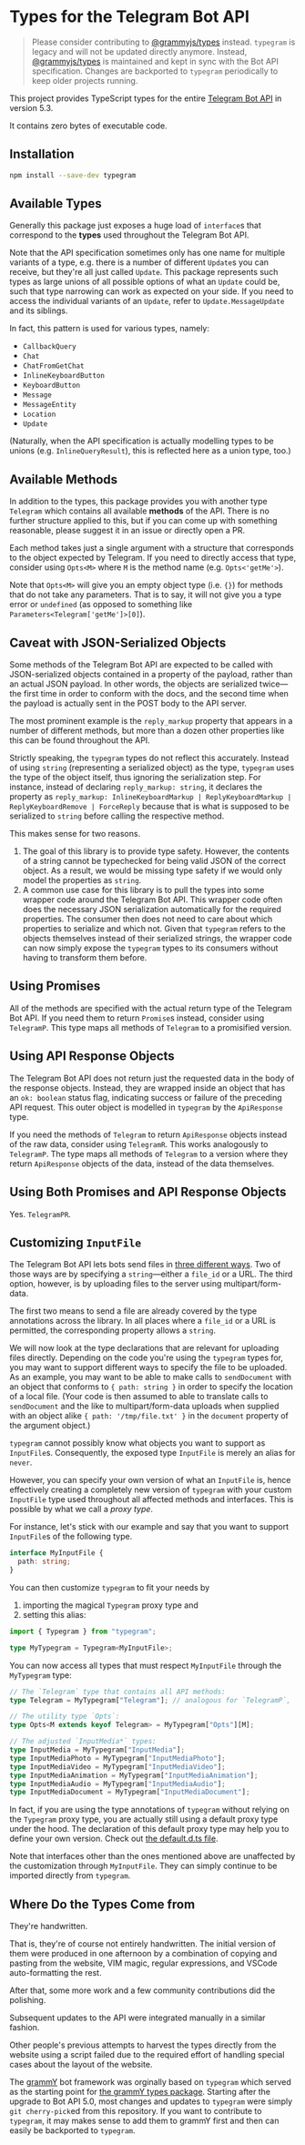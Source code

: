# Types for the Telegram Bot API

> Please consider contributing to [@grammyjs/types](https://github.com/grammyjs/types) instead.
> `typegram` is legacy and will not be updated directly anymore.
> Instead, [@grammyjs/types](https://github.com/grammyjs/types) is maintained and kept in sync with the Bot API specification.
> Changes are backported to `typegram` periodically to keep older projects running.

This project provides TypeScript types for the entire [Telegram Bot API](https://core.telegram.org/bots/api) in version 5.3.

It contains zero bytes of executable code.

## Installation

```bash
npm install --save-dev typegram
```

## Available Types

Generally this package just exposes a huge load of `interface`s that correspond to the **types** used throughout the Telegram Bot API.

Note that the API specification sometimes only has one name for multiple variants of a type, e.g. there is a number of different `Update`s you can receive, but they're all just called `Update`.
This package represents such types as large unions of all possible options of what an `Update` could be, such that type narrowing can work as expected on your side.
If you need to access the individual variants of an `Update`, refer to `Update.MessageUpdate` and its siblings.

In fact, this pattern is used for various types, namely:

- `CallbackQuery`
- `Chat`
- `ChatFromGetChat`
- `InlineKeyboardButton`
- `KeyboardButton`
- `Message`
- `MessageEntity`
- `Location`
- `Update`

(Naturally, when the API specification is actually modelling types to be unions (e.g. `InlineQueryResult`), this is reflected here as a union type, too.)

## Available Methods

In addition to the types, this package provides you with another type `Telegram` which contains all available **methods** of the API.
There is no further structure applied to this, but if you can come up with something reasonable, please suggest it in an issue or directly open a PR.

Each method takes just a single argument with a structure that corresponds to the object expected by Telegram.
If you need to directly access that type, consider using `Opts<M>` where `M` is the method name (e.g. `Opts<'getMe'>`).

Note that `Opts<M>` will give you an empty object type (i.e. `{}`) for methods that do not take any parameters.
That is to say, it will not give you a type error or `undefined` (as opposed to something like `Parameters<Telegram['getMe']>[0]`).

## Caveat with JSON-Serialized Objects

Some methods of the Telegram Bot API are expected to be called with JSON-serialized objects contained in a property of the payload, rather than an actual JSON payload.
In other words, the objects are serialized twice—the first time in order to conform with the docs, and the second time when the payload is actually sent in the POST body to the API server.

The most prominent example is the `reply_markup` property that appears in a number of different methods, but more than a dozen other properties like this can be found throughout the API.

Strictly speaking, the `typegram` types do not reflect this accurately.
Instead of using `string` (representing a serialized object) as the type, `typegram` uses the type of the object itself, thus ignoring the serialization step.
For instance, instead of declaring `reply_markup: string`, it declares the property as `reply_markup: InlineKeyboardMarkup | ReplyKeyboardMarkup | ReplyKeyboardRemove | ForceReply` because that is what is supposed to be serialized to `string` before calling the respective method.

This makes sense for two reasons.

1. The goal of this library is to provide type safety.
   However, the contents of a string cannot be typechecked for being valid JSON of the correct object.
   As a result, we would be missing type safety if we would only model the properties as `string`.
2. A common use case for this library is to pull the types into some wrapper code around the Telegram Bot API.
   This wrapper code often does the necessary JSON serialization automatically for the required properties.
   The consumer then does not need to care about which properties to serialize and which not.
   Given that `typegram` refers to the objects themselves instead of their serialized strings, the wrapper code can now simply expose the `typegram` types to its consumers without having to transform them before.

## Using Promises

All of the methods are specified with the actual return type of the Telegram Bot API.
If you need them to return `Promise`s instead, consider using `TelegramP`.
This type maps all methods of `Telegram` to a promisified version.

## Using API Response Objects

The Telegram Bot API does not return just the requested data in the body of the response objects.
Instead, they are wrapped inside an object that has an `ok: boolean` status flag, indicating success or failure of the preceding API request.
This outer object is modelled in `typegram` by the `ApiResponse` type.

If you need the methods of `Telegram` to return `ApiResponse` objects instead of the raw data, consider using `TelegramR`.
This works analogously to `TelegramP`.
The type maps all methods of `Telegram` to a version where they return `ApiResponse` objects of the data, instead of the data themselves.

## Using Both Promises and API Response Objects

Yes.
`TelegramPR`.

## Customizing `InputFile`

The Telegram Bot API lets bots send files in [three different ways](https://core.telegram.org/bots/api#sending-files).
Two of those ways are by specifying a `string`—either a `file_id` or a URL.
The third option, however, is by uploading files to the server using multipart/form-data.

The first two means to send a file are already covered by the type annotations across the library.
In all places where a `file_id` or a URL is permitted, the corresponding property allows a `string`.

We will now look at the type declarations that are relevant for uploading files directly.
Depending on the code you're using the `typegram` types for, you may want to support different ways to specify the file to be uploaded.
As an example, you may want to be able to make calls to `sendDocument` with an object that conforms to `{ path: string }` in order to specify the location of a local file.
(Your code is then assumed to able to translate calls to `sendDocument` and the like to multipart/form-data uploads when supplied with an object alike `{ path: '/tmp/file.txt' }` in the `document` property of the argument object.)

`typegram` cannot possibly know what objects you want to support as `InputFile`s.
Consequently, the exposed type `InputFile` is merely an alias for `never`.

However, you can specify your own version of what an `InputFile` is, hence effectively creating a completely new version of `typegram` with your custom `InputFile` type used throughout all affected methods and interfaces.
This is possible by what we call a _proxy type_.

For instance, let's stick with our example and say that you want to support `InputFile`s of the following type.

```ts
interface MyInputFile {
  path: string;
}
```

You can then customize `typegram` to fit your needs by

1. importing the magical `Typegram` proxy type and
2. setting this alias:

```ts
import { Typegram } from "typegram";

type MyTypegram = Typegram<MyInputFile>;
```

You can now access all types that must respect `MyInputFile` through the `MyTypegram` type:

```ts
// The `Telegram` type that contains all API methods:
type Telegram = MyTypegram["Telegram"]; // analogous for `TelegramP`, `TelegramR`, and `TelegramPR`

// The utility type `Opts`:
type Opts<M extends keyof Telegram> = MyTypegram["Opts"][M];

// The adjusted `InputMedia*` types:
type InputMedia = MyTypegram["InputMedia"];
type InputMediaPhoto = MyTypegram["InputMediaPhoto"];
type InputMediaVideo = MyTypegram["InputMediaVideo"];
type InputMediaAnimation = MyTypegram["InputMediaAnimation"];
type InputMediaAudio = MyTypegram["InputMediaAudio"];
type InputMediaDocument = MyTypegram["InputMediaDocument"];
```

In fact, if you are using the type annotations of `typegram` without relying on the `Typegram` proxy type, you are actually still using a default proxy type under the hood.
The declaration of this default proxy type may help you to define your own version.
Check out [the default.d.ts file](https://github.com/KnorpelSenf/typegram/blob/master/default.d.ts).

Note that interfaces other than the ones mentioned above are unaffected by the customization through `MyInputFile`.
They can simply continue to be imported directly from `typegram`.

## Where Do the Types Come from

They're handwritten.

That is, they're of course not entirely handwritten.
The initial version of them were produced in one afternoon by a combination of copying and pasting from the website, VIM magic, regular expressions, and VSCode auto-formatting the rest.

After that, some more work and a few community contributions did the polishing.

Subsequent updates to the API were integrated manually in a similar fashion.

Other people's previous attempts to harvest the types directly from the website using a script failed due to the required effort of handling special cases about the layout of the website.

The [grammY](https://github.com/grammyjs/grammY) bot framework was orginally based on `typegram` which served as the starting point for [the grammY types package](https://github.com/grammyjs/types).
Starting after the upgrade to Bot API 5.0, most changes and updates to `typegram` were simply `git cherry-pick`ed from this repository.
If you want to contribute to `typegram`, it may makes sense to add them to grammY first and then can easily be backported to `typegram`.
